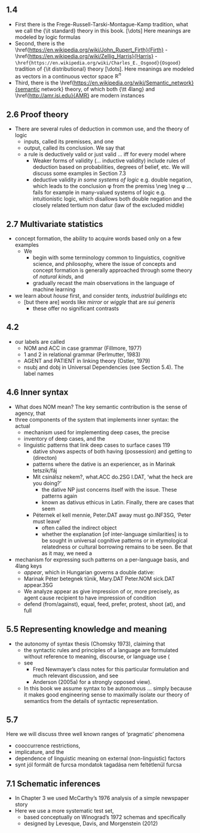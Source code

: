 ## 1.4

* First there is the Frege-Russell-Tarski-Montague-Kamp tradition, what we call
  the {\it standard} theory in this book. [\dots] Here meanings are modeled by
  logic formulas
* Second, there is the
  \href{https://en.wikipedia.org/wiki/John_Rupert_Firth}{Firth} -
  \href{https://en.wikipedia.org/wiki/Zellig_Harris}{Harris} -
  `\href{https://en.wikipedia.org/wiki/Charles_E._Osgood}{Osgood}` tradition of
  {\it distributional} theory [\dots].  Here meanings are modeled as  vectors
  in a continuous vector space ${\mathbb R}^n$
* Third, there is the
  \href{https://en.wikipedia.org/wiki/Semantic_network}{semantic network}
  theory, of which both {\tt 4lang} and \href{http://amr.isi.edu}{AMR} are
  modern instances

## 2.6 Proof theory

* There are several rules of deduction in common use, and the theory of logic
  * inputs, called its premisses, and one
  * output, called its conclusion. We say that
  * a rule is deductively valid or just valid ... iff for every model where
    * Weaker forms of validity (...  inductive validity) include rules of
      deduction based on probabilities, degrees of belief, etc. We will discuss
      some examples in Section 7.3
    * deductive validity _in some systems of logic_
      e.g. double negation, which leads to the conclusion φ from the premiss
      \neg \neg φ ... fails for example in many-valued systems of logic
      e.g.  intuitionistic logic, which disallows both double negation and the
      closely related tertium non datur (law of the excluded middle)

## 2.7 Multivariate statistics

* concept formation, the ability to acquire words based only on a few examples
  * We
    * begin with some terminology common to linguistics, cognitive science, and
      philosophy, where the issue of concepts and concept formation is
      generally approached through some theory of _natural kinds_, and
    * gradually recast the main observations in the language of machine
      learning
* we learn about _house_ first, and consider _tents, industrial buildings_ etc
  * [but there are] words like _mirror_ or _wiggle_ that are _sui generis_
    * these offer no significant contrasts

## 4.2

* our labels are called 
  * NOM and ACC in case grammar (Fillmore, 1977)
  * 1 and 2 in relational grammar (Perlmutter, 1983)
  * AGENT and PATIENT in linking theory (Ostler, 1979)
  * nsubj and dobj in Universal Dependencies (see Section 5.4). The label names

## 4.6 Inner syntax

* What does NOM mean? The key semantic contribution is the sense of agency, that
* three components of the system that implements inner syntax: the actual
  * mechanism used for implementing deep cases, the precise 
  * inventory of deep cases, and the 
  * linguistic patterns that link deep cases to surface cases 119
    * dative shows aspects of both having (possession) and getting to (directon)
    * patterns where the dative is an experiencer, as in Marinak tetszik/fáj
    * Mit csinálsz nekem?, what.ACC do.2SG I.DAT, ‘what the heck are you doing?’
      * the dative NP just concerns itself with the issue. These patterns again
      * known as dativus ethicus in Latin. Finally, there are cases that seem
    * Péternek el kell mennie, Peter.DAT away must go.INF3SG, ‘Peter must leave’
      * often called the indirect object
      * whether the explanation [of inter-language similarities] is to be sought
        in universal cognitive patterns or in etymological relatedness or
        cultural borrowing remains to be seen.  Be that as it may, we need a
* mechanism for expressing such patterns on a per-language basis, and 4lang keys
  * _appear_, which in Hungarian governs a double dative: 
  * Marinak Péter betegnek tűnik, Mary.DAT Peter.NOM sick.DAT appear.3SG
  * We analyze appear as give impression of or, more precisely, as agent cause
    recipient to have impression of condition
  * defend (from/against), equal, feed, prefer, protest, shoot (at), and full

## 5.5 Representing knowledge and meaning

* the autonomy of syntax thesis (Chomsky 1973), claiming that
  * the syntactic rules and principles of a language are formulated without
    reference to meaning, discourse, or language use (
  * see
    * Fred Newmayer’s class notes for this particular formulation and much
      relevant discussion, and see
    * Anderson (2005a) for a strongly opposed view).
  * In this book we assume syntax to be autonomous ... simply because it makes
    good engineering sense to maximally isolate our theory of semantics from
    the details of syntactic representation.

## 5.7

Here we will discuss three well known ranges of ‘pragmatic’ phenomena
  * cooccurrence restrictions,
  * implicature, and the
  * dependence of linguistic meaning on external (non-linguistic) factors
* synt jól formált de furcsa mondatok tagadása nem feltétlenül furcsa

## 7.1 Schematic inferences

* In Chapter 3 we used McCarthy’s 1976 analysis of a simple newspaper story
* Here we use a more systematic test set,
  * based conceptually on Winograd’s 1972 schemas and specifically
  * designed by Levesque, Davis, and Morgenstein (2012)
